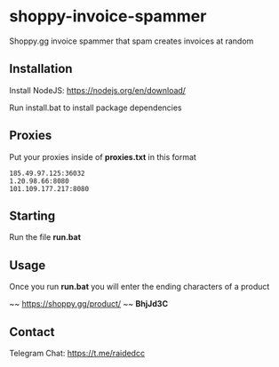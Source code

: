 # shoppy-invoice-spammer

Shoppy.gg invoice spammer that spam creates invoices at random

## Installation

Install NodeJS: https://nodejs.org/en/download/

Run install.bat to install package dependencies

## Proxies

Put your proxies inside of **proxies.txt** in this format

```
185.49.97.125:36032
1.20.98.66:8080
101.109.177.217:8080
```

## Starting

Run the file **run.bat**

## Usage

Once you run **run.bat** you will enter the ending characters of a product

~~ https://shoppy.gg/product/ ~~ **BhjJd3C**

## Contact

Telegram Chat: https://t.me/raidedcc
